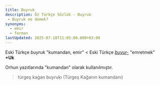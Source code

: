 ```yaml
---
title: Buyruk
description: Öz Türkçe Sözlük - Buyruk 
 - Buyruk ne demek?
synonyms:
  - emir
  - ferman
lastUpdated: 2025-07-18T11:05:00.000+03:00
---
```

Eski Türkçe _buyruk_ "kumandan, emir" < Eski Türkçe _[buyur-](/sozluk/buyurmak)_ "emretmek" **+Uk**

Orhun yazıtlarında "kumandan" olarak kullanılmıştır. 

> türgeş kaġan buyruḳı (Türgeş Kağanın kumandanı)
